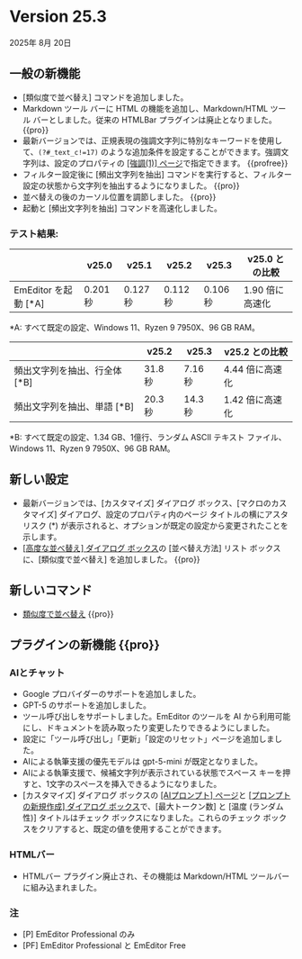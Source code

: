 # Version 25.3

2025年 8月 20日

## 一般の新機能

- [類似度で並べ替え] コマンドを追加しました。
- Markdown ツール バーに HTML の機能を追加し、Markdown/HTML ツール バーとしました。従来の HTMLBar プラグインは廃止となりました。 {{pro}}
- 最新バージョンでは、正規表現の強調文字列に特別なキーワードを使用して、`(?#_text_c!=17)` のような追加条件を設定することができます。強調文字列は、設定のプロパティの [\[強調(1)\] ページ](../dlg/properties/highlight1/index)で指定できます。 {{profree}}
- フィルター設定後に [頻出文字列を抽出] コマンドを実行すると、フィルター設定の状態から文字列を抽出するようになりました。 {{pro}}
- 並べ替えの後のカーソル位置を調節しました。 {{pro}}
- 起動と [頻出文字列を抽出] コマンドを高速化しました。

### テスト結果:

|  | v25.0 | v25.1 | v25.2 | v25.3 | v25.0 との比較 |
| --- | --- | --- | --- | --- | --- |
| EmEditor を起動 \[\*A\] | 0.201 秒 | 0.127 秒 | 0.112 秒 | 0.106 秒 | 1.90 倍に高速化 |

\*A: すべて既定の設定、Windows 11、Ryzen 9 7950X、96 GB RAM。

|  | v25.2 | v25.3 | v25.2 との比較 |
| --- | --- | --- | --- |
| 頻出文字列を抽出、行全体 \[\*B\] | 31.8 秒| 7.16 秒| 4.44 倍に高速化 |
| 頻出文字列を抽出、単語 \[\*B\] | 20.3 秒| 14.3 秒| 1.42 倍に高速化 |

\*B: すべて既定の設定、1.34 GB、1億行、ランダム ASCII テキスト ファイル、Windows 11、Ryzen 9 7950X、96 GB RAM。

## 新しい設定

- 最新バージョンでは、[カスタマイズ] ダイアログ ボックス、\[マクロのカスタマイズ\] ダイアログ、設定のプロパティ内のページ タイトルの横にアスタリスク (\*) が表示されると、オプションが既定の設定から変更されたことを示します。
- [\[高度な並べ替え\] ダイアログ ボックス](../dlg/sort_multi/index)の \[並べ替え方法\] リスト ボックスに、\[類似度で並べ替え\] を追加しました。 {{pro}}

## 新しいコマンド

- [類似度で並べ替え](../cmd/sort/sort_similarity) {{pro}}

## プラグインの新機能 {{pro}}

### AIとチャット
- Google プロバイダーのサポートを追加しました。
- GPT-5 のサポートを追加しました。
- ツール呼び出しをサポートしました。EmEditor のツールを AI から利用可能にし、ドキュメントを読み取ったり変更したりできるようにしました。
- 設定に「ツール呼び出し」「更新」「設定のリセット」ページを追加しました。
- AIによる執筆支援の優先モデルは gpt-5-mini が既定となりました。
- AIによる執筆支援で、候補文字列が表示されている状態でスペース キーを押すと、1文字のスペースを挿入できるようになりました。
- \[カスタマイズ\] ダイアログ ボックスの [\[AIプロンプト\] ページ](../dlg/customize/ai_list/index)と [\[プロンプトの新規作成\] ダイアログ ボックス](../dlg/new_prompt/index)で、\[最大トークン数\] と \[温度 (ランダム性)\] タイトルはチェック ボックスになりました。これらのチェック ボックスをクリアすると、既定の値を使用することができます。

### HTMLバー
- HTMLバー プラグイン廃止され、その機能は Markdown/HTML ツールバーに組み込まれました。

### 注

- \[P\] EmEditor Professional のみ
- \[PF\] EmEditor Professional と EmEditor Free
